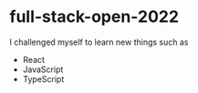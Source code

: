 # full-stack-open-2022

I challenged myself to learn new things such as

  * React
  * JavaScript
  * TypeScript
